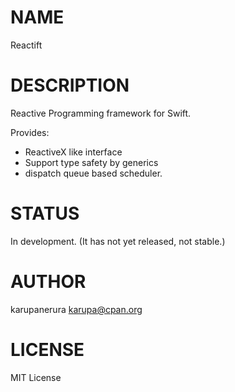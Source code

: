 # NAME

Reactift

# DESCRIPTION

Reactive Programming framework for Swift.

Provides:
* ReactiveX like interface
* Support type safety by generics
* dispatch queue based scheduler.

# STATUS

In development. (It has not yet released, not stable.)

# AUTHOR

karupanerura <karupa@cpan.org>

# LICENSE

MIT License
